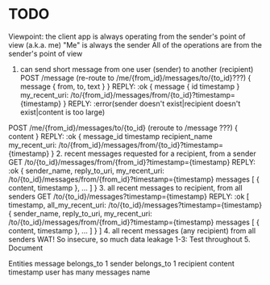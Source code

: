 # TODO

Viewpoint: the client app is always operating from the sender's point of view (a.k.a. me)
"Me" is always the sender
All of the operations are from the sender's point of view

1. can send short message from one user (sender) to another (recipient)
  POST /message (re-route to /me/{from_id}/messages/to/{to_id}???)
    {
      message {
        from,
        to,
        text
      }
    }
  REPLY: :ok
    {
      message {
        id
        timestamp
      }
      my_recent_uri: /to/{from_id}/messages/from/{to_id}?timestamp={timestamp}
   }
  REPLY: :error(sender doesn't exist|recipient doesn't exist|content is too large)


  POST /me/{from_id}/messages/to/{to_id} (reroute to /message ???)
    {
      content
    }
  REPLY: :ok
    {
      message_id
      timestamp
      recipient_name
      my_recent_uri: /to/{from_id}/messages/from/{to_id}?timestamp={timestamp}
    }
2. recent messages requested for a recipient, from a sender
  GET /to/{to_id}/messages/from/{from_id}?timestamp={timestamp}
  REPLY: :ok
    {
      sender_name,
      reply_to_uri,
      my_recent_uri: /to/{to_id}/messages/from/{from_id}?timestamp={timestamp}
      messages [
        {
          content,
          timestamp
        },
        ...
      ]
    }
3. all recent messages to recipient, from all senders
  GET /to/{to_id}/messages?timestamp={timestamp}
  REPLY: :ok
    [
      timestamp,
      all_my_recent_uri: /to/{to_id}/messages?timestamp={timestamp}
      {
        sender_name,
        reply_to_uri,
        my_recent_uri: /to/{to_id}/messages/from/{from_id}?timestamp={timestamp}
        messages [
          {
            content,
            timestamp
          },
          ...
        ]
      }
    ]
4. all recent messages (any recipient) from all senders
  WAT!  So insecure, so much data leakage
1-3: Test throughout
5. Document

Entities
  message
    belongs_to 1 sender
    belongs_to 1 recipient
    content
    timestamp
  user
    has many messages
    name

